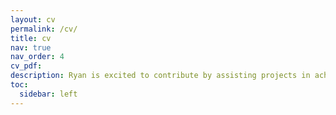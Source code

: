 ```yaml
---
layout: cv
permalink: /cv/
title: cv
nav: true
nav_order: 4
cv_pdf:
description: Ryan is excited to contribute by assisting projects in achieving state-of-the-art data-driven decision-making implementations for industries in Indonesia, while looking at applications of machine learning from a systems engineering perspective to maximize effectivity and efficiency.
toc:
  sidebar: left
---
```

